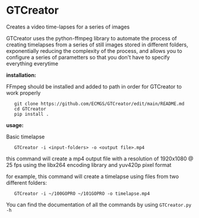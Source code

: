 # GTCreator
Creates a video time-lapses for a series of images

GTCreator uses the python-ffmpeg library to automate the process of creating timelapses from a series of still images stored in different folders, exponentially reducing the complexity of the process, and allows you to configure a series of parametters so that you don't have to specify everything everytime

**installation:**

FFmpeg should be installed and added to path in order for GTCreator to work properly

```
   git clone https://github.com/ECMGS/GTCreator/edit/main/README.md
   cd GTCreator
   pip install .
```

**usage:**

Basic timelapse

```
   GTCreator -i <input-folders> -o <output file>.mp4
```

this command will create a mp4 output file with a resolution of 1920x1080 @ 25 fps using the libx264 encoding library and yuv420p pixel format

for example, this command will create a timelapse using files from two different folders:

```
   GTCreator -i ~/100GOPRO ~/101GOPRO -o timelapse.mp4
```

You can find the documentation of all the commands by using `GTCreator.py -h`
